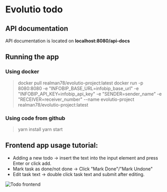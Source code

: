 # Evolutio todo

## API documentation
API documentation is located on **localhost:8080/api-docs**

## Running the app
### Using docker
> docker pull realman78/evolutio-project:latest
> docker run -p 8080:8080 -e "INFOBIP_BASE_URL=infobip_base_url" -e "INFOBIP_API_KEY=infobip_api_key" -e "SENDER=sender_name" -e "RECEIVER=receiver_number" --name evolutio-project realman78/evolutio-project:latest

### Using code from github
>yarn install
>yarn start

## Frontend app usage tutorial:

- Adding a new todo -> insert the text into the input element and press Enter or click add.
- Mark task as done/not done -> Click "Mark Done"/"Mark Undone"
- Edit task text -> double click task text and submit after editing.


![Todo frontend](https://media.discordapp.net/attachments/913382978690875405/1230476359474741308/image.png?ex=66337569&is=66210069&hm=c743ceeb691f1578ea9a1ee7cee195720b127ef5be8b76b5da6d78702e92dacf&=&format=webp&quality=lossless&width=813&height=406)
